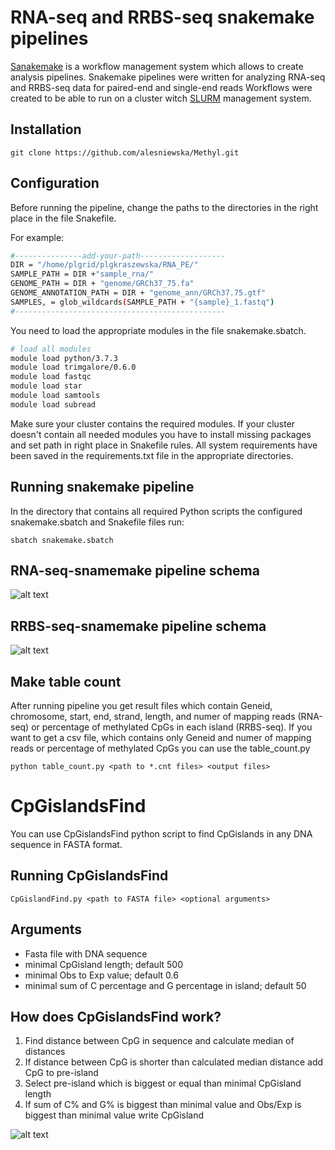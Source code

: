 # RNA-seq and RRBS-seq snakemake pipelines

[Sanakemake](https://bitbucket.org/snakemake/snakemake/src/master/) is a workflow management system which allows to create analysis pipelines.
Snakemake pipelines were written for analyzing RNA-seq and RRBS-seq data for paired-end and single-end reads 
Workflows were created to be able to run on a cluster witch [SLURM](https://slurm.schedmd.com/quickstart.html) management system.

## Installation

```
git clone https://github.com/alesniewska/Methyl.git
```
## Configuration

Before running the pipeline, change the paths to the directories in the right place in the file Snakefile.

For example:

```bash
#---------------add-your-path-------------------
DIR = "/home/plgrid/plgkraszewska/RNA_PE/"
SAMPLE_PATH = DIR +"sample_rna/"
GENOME_PATH = DIR + "genome/GRCh37_75.fa"
GENOME_ANNOTATION_PATH = DIR + "genome_ann/GRCh37.75.gtf"
SAMPLES, = glob_wildcards(SAMPLE_PATH + "{sample}_1.fastq")
#-----------------------------------------------
```
You need to load the appropriate modules in the file snakemake.sbatch. 

```bash
# load all modules
module load python/3.7.3
module load trimgalore/0.6.0
module load fastqc
module load star
module load samtools
module load subread
```
Make sure your cluster contains the required modules. If your cluster doesn't contain all needed modules you have to install missing packages and set path in right place in Snakefile rules.
All system requirements have been saved in the requirements.txt file in the appropriate directories.

## Running snakemake pipeline

In the directory that contains all required Python scripts the configured snakemake.sbatch and Snakefile files run:
```
sbatch snakemake.sbatch
```

## RNA-seq-snamemake pipeline schema

![alt text](https://raw.githubusercontent.com/alesniewska/Methyl/master/images/rna_shema.jpg?token=AJMQADDHKM6ZFW6B62SZGY25LKL4G)

## RRBS-seq-snamemake pipeline schema

![alt text](https://raw.githubusercontent.com/alesniewska/Methyl/master/images/rrbs-schema.jpg?token=AJMQADA3DRFC7HJZMS7625C5LKO4Y
)

## Make table count

After running pipeline you get result files which contain Geneid, chromosome, start, end, strand, length, and numer of mapping reads (RNA-seq) or percentage of methylated CpGs in each island (RRBS-seq).
If you want to get a csv file, which contains only  Geneid and numer of mapping reads or percentage of methylated CpGs you can use the table_count.py

```
python table_count.py <path to *.cnt files> <output files>
```


# CpGislandsFind

You can use CpGislandsFind python script to find CpGislands in any DNA sequence in FASTA format. 

## Running CpGislandsFind

```
CpGislandFind.py <path to FASTA file> <optional arguments>
```
## Arguments

* Fasta file with DNA sequence
* minimal CpGisland length; default 500
* minimal Obs to Exp value; default 0.6
* minimal sum of C percentage and G percentage in island; default 50


## How does CpGislandsFind work?

1. Find distance between CpG in sequence and calculate median of distances
2. If distance between CpG is shorter than calculated median distance add CpG to pre-island
3. Select pre-island which is biggest or equal than minimal CpGisland length 
4. If sum of C% and G% is biggest than minimal value and Obs/Exp is biggest than minimal value write CpGisland

![alt text](https://raw.githubusercontent.com/alesniewska/Methyl/master/images/obs_exp.jpg?token=AJMQADD5VIOPFDV42N5CCEC5LLF6S)















